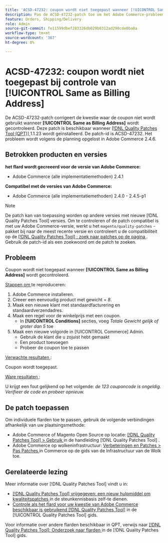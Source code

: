 ```yaml
---
title: 'ACSD-47232: coupon wordt niet toegepast wanneer [!UICONTROL Same as Billing Address] wordt gecontroleerd'
description: Pas de ACSD-47232-patch toe om het Adobe Commerce-probleem op te lossen waarbij geen coupon wordt gebruikt wanneer [!UICONTROL Same as Billing Address] wordt gecontroleerd.
feature: Orders, Shipping/Delivery
role: Admin
source-git-commit: fe11599dbef283326db029b0312ad290cde0ba0a
workflow-type: tm+mt
source-wordcount: '367'
ht-degree: 0%

---
```


# ACSD-47232: coupon wordt niet toegepast bij controle van [!UICONTROL Same as Billing Address]

De ACSD-47232-patch corrigeert de kwestie waar de coupon niet wordt gebruikt wanneer **[!UICONTROL Same as Billing Address]** wordt gecontroleerd. Deze patch is beschikbaar wanneer [[!DNL Quality Patches Tool (QPT)] ](https://experienceleague.adobe.com/en/docs/commerce-knowledge-base/kb/announcements/commerce-announcements/magento-quality-patches-released-new-tool-to-self-serve-quality-patches) 1.1.23 wordt geïnstalleerd. De patch-id is ACSD-47232. Het probleem wordt volgens de planning opgelost in Adobe Commerce 2.4.6.

## Betrokken producten en versies

**het flard wordt gecreeerd voor de versie van Adobe Commerce:**

* Adobe Commerce (alle implementatiemethoden) 2.4.1

**Compatibel met de versies van Adobe Commerce:**

* Adobe Commerce (alle implementatiemethoden) 2.4.0 - 2.4.5-p1

>[!NOTE]
>
>De patch kan van toepassing worden op andere versies met nieuwe [!DNL Quality Patches Tool] versies. Om te controleren of de patch compatibel is met uw Adobe Commerce-versie, werkt u het `magento/quality-patches` -pakket bij naar de meest recente versie en controleert u de compatibiliteit op de [[!DNL Quality Patches Tool] : zoek naar patches op de pagina ](https://experienceleague.adobe.com/tools/commerce-quality-patches/index.html) . Gebruik de patch-id als een zoekwoord om de patch te zoeken.

## Probleem

Coupon wordt niet toegepast wanneer **[!UICONTROL Same as Billing Address]** wordt gecontroleerd.

<u> Stappen om </u> te reproduceren:

1. Adobe Commerce installeren.
1. Creeer een eenvoudig product met gewicht = *8*.
1. Maak een nieuwe klant met standaardfacturering en standaardverzendadres.
1. Maak een regel voor de winkelprijs met een coupon.
   * In **[!UICONTROL Conditions]** secties, voeg *Totale Gewicht gelijk of groter dan 5* toe
1. Maak een nieuwe volgorde in [!UICONTROL Commerce] Admin.
   * Gebruik de klant die u zojuist hebt gemaakt
   * Een product toevoegen
   * Probeer de coupon toe te passen

<u> Verwachte resultaten </u>:

Coupon wordt toegepast.

<u> Ware resultaten </u>:

U krijgt een fout gelijkend op het volgende: *de 123 couponcode is ongeldig. Verifieer de code en probeer opnieuw.*

## De patch toepassen

Om individuele flarden toe te passen, gebruik de volgende verbindingen afhankelijk van uw plaatsingsmethode:

* Adobe Commerce of Magento Open Source op locatie: [[!DNL Quality Patches Tool]  > Gebruik ](/help/tools/quality-patches-tool/usage.md) in de handleiding [!DNL Quality Patches Tool] .
* Adobe Commerce op wolkeninfrastructuur: [ Verbeteringen en Patches > Pas Patches ](https://experienceleague.adobe.com/docs/commerce-cloud-service/user-guide/develop/upgrade/apply-patches.html) in Commerce op de gids van de Infrastructuur van de Wolk toe.

## Gerelateerde lezing

Meer informatie over [!DNL Quality Patches Tool] vindt u in:

* [[!DNL Quality Patches Tool]  vrijgegeven: een nieuw hulpmiddel om kwaliteitspatches ](https://experienceleague.adobe.com/en/docs/commerce-knowledge-base/kb/announcements/commerce-announcements/magento-quality-patches-released-new-tool-to-self-serve-quality-patches) in de steunkennisbasis zelf-te dienen.
* [ Controle als het flard voor uw kwestie van Adobe Commerce beschikbaar is gebruikend  [!DNL Quality Patches Tool]](/help/tools/quality-patches-tool/patches-available-in-qpt/check-patch-for-magento-issue-with-magento-quality-patches.md) in de [!UICONTROL Quality Patches Tool] gids.


Voor informatie over andere flarden beschikbaar in QPT, verwijs naar [[!DNL Quality Patches Tool]: Onderzoek naar flarden ](https://experienceleague.adobe.com/tools/commerce-quality-patches/index.html) in de [!DNL Quality Patches Tool] gids.
